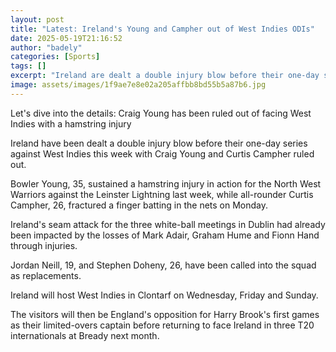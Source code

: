 ```yaml
---
layout: post
title: "Latest: Ireland's Young and Campher out of West Indies ODIs"
date: 2025-05-19T21:16:52
author: "badely"
categories: [Sports]
tags: []
excerpt: "Ireland are dealt a double injury blow before their one-day series against West Indies this week with Craig Young and Curtis Campher ruled out."
image: assets/images/1f9ae7e8e02a205affbb8bd55b5a87b6.jpg
---
```


Let's dive into the details: Craig Young has been ruled out of facing West Indies with a hamstring injury

Ireland have been dealt a double injury blow before their one-day series against West Indies this week with Craig Young and Curtis Campher ruled out.

Bowler Young, 35, sustained a hamstring injury in action for the North West Warriors against the Leinster Lightning last week, while all-rounder Curtis Campher, 26, fractured a finger batting in the nets on Monday. 

Ireland's seam attack for the three white-ball meetings in Dublin had already been impacted by the losses of Mark Adair, Graham Hume and Fionn Hand through injuries.

Jordan Neill, 19, and Stephen Doheny, 26, have been called into the squad as replacements.

Ireland will host West Indies in Clontarf on Wednesday, Friday and Sunday. 

The visitors will then be England's opposition for Harry Brook's first games as their limited-overs captain before returning to face Ireland in three T20 internationals at Bready next month. 

